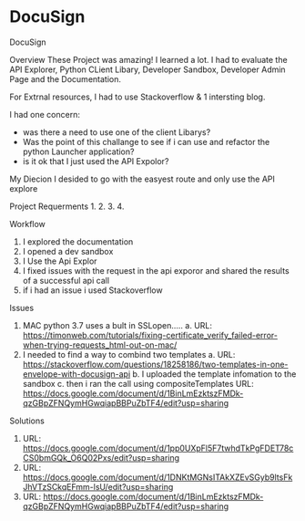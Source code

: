 # DocuSign
DocuSign

Overview
These Project was amazing! I learned a lot. I had to evaluate the API Explorer, Python CLient Libary, Developer Sandbox, Developer Admin Page and the Documentation.

For Extrnal resources, I had to use Stackoverflow & 1 intersting blog.

I had one concern:
- was there a need to use one of the client Libarys?
- Was the point of this challange to see if i can use and refactor the python Launcher application?
- is it ok that I just used the API Expolor?


My Diecion
I desided to go with the easyest route and only use the API explore

Project Requerments
1.
2.
3.
4.

Workflow
1. I explored the documentation
2. I opened a dev sandbox
3. I Use the Api Explor
4. I fixed issues with the request in the api exporor and shared the results of a successful api call
5. if i had an issue i used Stackoverflow

Issues
1. MAC python 3.7 uses a bult in SSLopen.....
   a. URL: https://timonweb.com/tutorials/fixing-certificate_verify_failed-error-when-trying-requests_html-out-on-mac/
2. I needed to find a way to combind two templates
   a. URL: https://stackoverflow.com/questions/18258186/two-templates-in-one-envelope-with-docusign-api
   b. I uploaded the template infomation to the sandbox
   c. then i ran the call using compositeTemplates
      URL: https://docs.google.com/document/d/1BinLmEzktszFMDk-qzGBpZFNQymHGwqiapBBPuZbTF4/edit?usp=sharing

Solutions
1. URL: https://docs.google.com/document/d/1pp0UXpFl5F7twhdTkPgFDET78cCS0bmGQk_O6Q02Pxs/edit?usp=sharing
2. URL: https://docs.google.com/document/d/1DNKtMGNsITAkXZEvSGyb9ltsFkJhVTzSCkqEFmm-lsU/edit?usp=sharing
3. URL: https://docs.google.com/document/d/1BinLmEzktszFMDk-qzGBpZFNQymHGwqiapBBPuZbTF4/edit?usp=sharing
